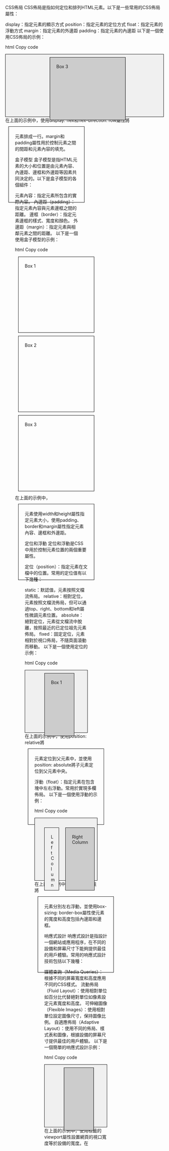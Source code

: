 CSS佈局
CSS佈局是指如何定位和排列HTML元素。以下是一些常用的CSS佈局屬性：

display：指定元素的顯示方式
position：指定元素的定位方式
float：指定元素的浮動方式
margin：指定元素的外邊距
padding：指定元素的內邊距
以下是一個使用CSS佈局的示例：

html
Copy code
<!DOCTYPE html>
<html>
<head>
	<style>
		.container {
			display: flex;
			flex-direction: row;
		}
		.box {
			margin: 10px;
			padding: 10px;
			border: 1px solid black;
		}
	</style>
</head>
<body>
	<div class="container">
		<div class="box">Box 1</div>
		<div class="box">Box 2</div>
		<div class="box">Box 3</div>
	</div>
</body>
</html>
在上面的示例中，使用display: flex和flex-direction: row屬性將<div>元素排成一行。margin和padding屬性用於控制元素之間的間距和元素內容的填充。

盒子模型
盒子模型是指HTML元素的大小和位置是由元素內容、內邊距、邊框和外邊距等因素共同決定的。以下是盒子模型的各個組件：

元素內容：指定元素所包含的實際內容。
內邊距（padding）：指定元素內容與元素邊框之間的距離。
邊框（border）：指定元素邊框的樣式、寬度和顏色。
外邊距（margin）：指定元素與相鄰元素之間的距離。
以下是一個使用盒子模型的示例：

html
Copy code
<!DOCTYPE html>
<html>
<head>
	<style>
		div {
			width: 200px;
			height: 200px;
			padding: 20px;
			border: 1px solid black;
			margin: 10px;
		}
	</style>
</head>
<body>
	<div>Box 1</div>
	<div>Box 2</div>
	<div>Box 3</div>
</body>
</html>
在上面的示例中，<div>元素使用width和height屬性指定元素大小，使用padding、border和margin屬性指定元素內容、邊框和外邊距。

定位和浮動
定位和浮動是CSS中用於控制元素位置的兩個重要屬性。

定位（position）：指定元素在文檔中的位置。常用的定位值有以下幾種：

static：默認值，元素按照文檔流佈局。
relative：相對定位，元素按照文檔流佈局，但可以通過top、right、bottom和left屬性微調元素位置。
absolute：絕對定位，元素從文檔流中脫離，按照最近的已定位祖先元素佈局。
fixed：固定定位，元素相對於視口佈局，不隨頁面滾動而移動。
以下是一個使用定位的示例：

html
Copy code
<!DOCTYPE html>
<html>
<head>
	<style>
		.container {
			position: relative;
			width: 300px;
			height: 200px;
			background-color: #f0f0f0;
		}
		.box {
			position: absolute;
			top: 50%;
			left: 50%;
			transform: translate(-50%, -50%);
			background-color: #ccc;
			padding: 20px;
			border: 1px solid black;
		}
	</style>
</head>
<body>
	<div class="container">
		<div class="box">Box 1</div>
	</div>
</body>
</html>
在上面的示例中，使用position: relative將<div>元素定位到父元素中，並使用position: absolute將子元素定位到父元素中央。

浮動（float）：指定元素在包含塊中左右浮動。常用於實現多欄佈局。
以下是一個使用浮動的示例：

html
Copy code
<!DOCTYPE html>
<html>
<head>
	<style>
		.container {
			width: 100%;
		}
		.left {
			float: left;
			width: 30%;
			background-color: #f0f0f0;
			padding: 20px;
			box-sizing: border-box;
		}
		.right {
			float: right;
			width: 70%;
			background-color: #ccc;
			padding: 20px;
			box-sizing: border-box;
		}
	</style>
</head>
<body>
	<div class="container">
		<div class="left">Left Column</div>
		<div class="right">Right Column</div>
	</div>
</body>
</html>
在上面的示例中，使用float屬性將<div>元素分別左右浮動，並使用box-sizing: border-box屬性使元素的寬度和高度包括內邊距和邊框。

响應式設計
响應式設計是指設計一個網站或應用程序，在不同的設備和屏幕尺寸下能夠提供最佳的用戶體驗。常用的响應式設計技術包括以下幾種：

媒體查詢（Media Queries）：根據不同的屏幕寬度和高度應用不同的CSS樣式。
流動佈局（Fluid Layout）：使用相對單位如百分比代替絕對單位如像素設定元素寬度和高度。
可伸縮圖像（Flexible Images）：使用相對單位設定圖像尺寸，保持圖像比例。
自適應佈局（Adaptive Layout）：使用不同的佈局、樣式表和圖像，根據設備的屏幕尺寸提供最佳的用戶體驗。
以下是一個簡單的响應式設計示例：

html
Copy code
<!DOCTYPE html>
<html>
<head>
	<meta name="viewport" content="width=device-width, initial-scale=1.0">
	<style>
		.container {
			max-width: 800px;
			margin: 0 auto;
			padding: 20px;
			box-sizing: border-box;
		}
		.box {
			width: 100%;
			height: 200px;
			background-color: #ccc;
			margin-bottom: 20px;
			box-sizing: border-box;
		}
		@media (min-width: 600px) {
			.box {
				width: 48%;
				margin-right: 4%;
				float: left;
			}
			.box:nth-child(2n) {
				margin-right: 0;
			}
		}
	</style>
</head>
<body>
	<div class="container">
		<div class="box"></div>
		<div class="box"></div>
		<div class="box"></div>
		<div class="box"></div>
	</div>
</body>
</html>
在上面的示例中，使用<meta>標籤的viewport屬性設置網頁的視口寬度等於設備的寬度。在<style>標籤中，使用max-width屬性設定容器的最大寬度為800像素，並使用box-sizing屬性設定元素的盒子模型為border-box，以便對內邊距和邊框進行計算。在媒體查詢中，根據屏幕寬度超過600像素時，將盒子元素寬度設置為48%，並使用float屬性和margin-right屬性將其排列在一行中，並使用nth-child選擇器取消最後一個元素的右邊距。這樣可以實現在較小屏幕下一列排列，較大屏幕下兩列排列的效果。

以上是HTML和CSS的基礎